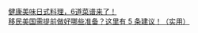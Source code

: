   
[健康美味日式料理，6道菜谱来了！](http://www.dianyue.me/archives/448/c3n90vw1f8q658ex/)  
[移民美国需提前做好哪些准备？这里有 5 条建议！（实用）](http://www.dianyue.me/archives/044/b65cn2i18k4pmm5d/)